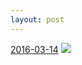 ```yaml
---
layout: post
---
```


<p>
  <time><a href="/477">2016-03-14</a></time>
  <a href="/477"><img src="{{ site.assets_url }}/477-640.jpg" srcset="{{ site.assets_url }}/477-1280.jpg 1280w, {{ site.assets_url }}/477-960.jpg 960w, {{ site.assets_url }}/477-640.jpg 640w, {{ site.assets_url }}/477-320.jpg 320w" sizes="(min-width: 700px) 50vw, calc(100vw - 2rem)" /></a>
</p>
